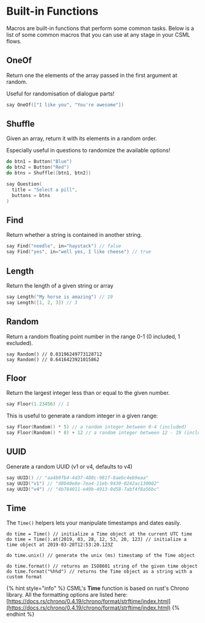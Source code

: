 # Built-in Functions

Macros are built-in functions that perform some common tasks. Below is a list of some common macros that you can use at any stage in your CSML flows.

## OneOf

Return one the elements of the array passed in the first argument at random.

Useful for randomisation of dialogue parts!

```cpp
say OneOf(["I like you", "You're awesome"])
```

## Shuffle

Given an array, return it with its elements in a random order.

Especially useful in questions to randomize the available options!

```cpp
do btn1 = Button("Blue")
do btn2 = Button("Red")
do btns = Shuffle([btn1, btn2])

say Question(
  title = "Select a pill",
  buttons = btns
)
```

## Find

Return whether a string is contained in another string.

```cpp
say Find("needle", in="haystack") // false
say Find("yes", in="well yes, I like cheese") // true
```

## Length

Return the length of a given string or array

```cpp
say Length("My horse is amazing") // 19
say Length([1, 2, 3]) // 3
```

## Random

Return a random floating point number in the range 0-1 \(0 included, 1 excluded\).

```text
say Random() // 0.03196249773128712
say Random() // 0.6416423921015862
```

## Floor

Return the largest integer less than or equal to the given number.

```cpp
say Floor(1.23456) // 1
```

This is useful to generate a random integer in a given range:

```cpp
say Floor(Random() * 5) // a random integer between 0-4 (included)
say Floor(Random() * 8) + 12 // a random integer between 12 - 19 (included)
```

## UUID

Generate a random UUID \(v1 or v4, defaults to v4\)

```cpp
say UUID() // "aa4b9fb4-4d37-488c-981f-8aebc4eb9eaa"
say UUID("v1") // "d0b40e8e-7ea4-11eb-9439-0242ac130002"
say UUID("v4") // "4b784011-e49b-4913-9d58-7abf4f8a56bc"
```

## Time

The `Time()` helpers lets your manipulate timestamps and dates easily. 

```text
do time = Time() // initialize a Time object at the current UTC time
do time = Time().at(2019, 03, 28, 12, 53, 20, 123) // initialize a time object at 2019-03-28T12:53:20.123Z

do time.unix() // generate the unix (ms) timestamp of the Time object

do time.format() // returns an ISO8601 string of the given time object
do time.format("%h%d") // returns the Time object as a string with a custom format
```

{% hint style="info" %}
CSML's **Time** function is based on rust's Chrono library. All the formatting options are listed here: [https://docs.rs/chrono/0.4.19/chrono/format/strftime/index.html](https://docs.rs/chrono/0.4.19/chrono/format/strftime/index.html)
{% endhint %}

